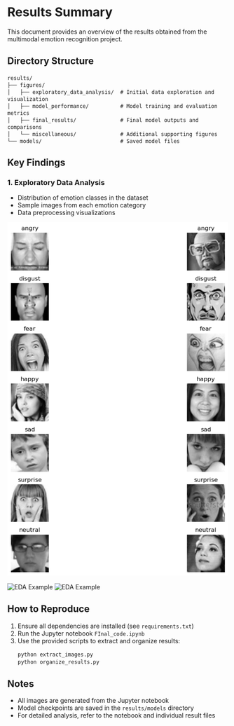 # Results Summary

This document provides an overview of the results obtained from the multimodal emotion recognition project.

## Directory Structure

```
results/
├── figures/
│   ├── exploratory_data_analysis/  # Initial data exploration and visualization
│   ├── model_performance/          # Model training and evaluation metrics
│   ├── final_results/              # Final model outputs and comparisons
│   └── miscellaneous/              # Additional supporting figures
└── models/                         # Saved model files
```

## Key Findings

### 1. Exploratory Data Analysis

- Distribution of emotion classes in the dataset
- Sample images from each emotion category
- Data preprocessing visualizations

![EDA Example](figures/exploratory_data_analysis/output_0.png)

![EDA Example](results/figures/images/output_29.png)
![EDA Example](results/figures/images/output_30.png)




## How to Reproduce

1. Ensure all dependencies are installed (see `requirements.txt`)
2. Run the Jupyter notebook `FInal_code.ipynb`
3. Use the provided scripts to extract and organize results:
   ```bash
   python extract_images.py
   python organize_results.py
   ```

## Notes

- All images are generated from the Jupyter notebook
- Model checkpoints are saved in the `results/models` directory
- For detailed analysis, refer to the notebook and individual result files
